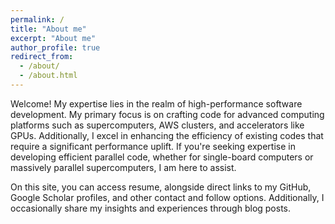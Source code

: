 ```yaml
---
permalink: /
title: "About me"
excerpt: "About me"
author_profile: true
redirect_from: 
  - /about/
  - /about.html
---
```


Welcome! My expertise lies in the realm of high-performance software development. My primary focus is on crafting code for advanced computing platforms such as supercomputers, AWS clusters, and accelerators like GPUs. Additionally, I excel in enhancing the efficiency of existing codes that require a significant performance uplift. If you're seeking expertise in developing efficient parallel code, whether for single-board computers or massively parallel supercomputers, I am here to assist.

On this site, you can access resume, alongside direct links to my GitHub, Google Scholar profiles, and other contact and follow options. Additionally, I occasionally share my insights and experiences through blog posts.
